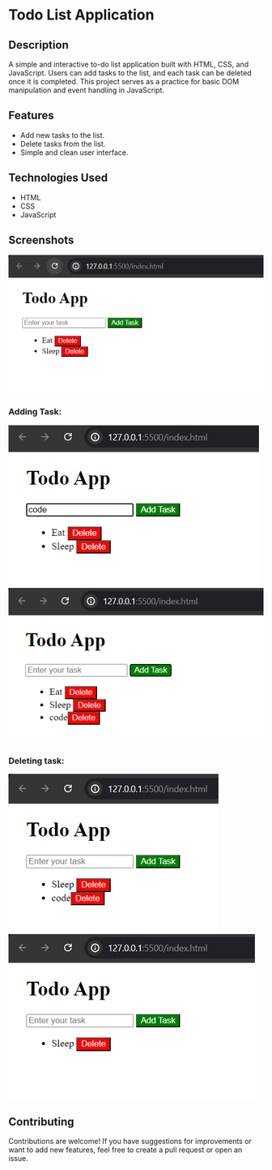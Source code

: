 # Todo List Application

## Description

A simple and interactive to-do list application built with HTML, CSS, and JavaScript. Users can add tasks to the list, and each task can be deleted once it is completed. This project serves as a practice for basic DOM manipulation and event handling in JavaScript.

## Features

- Add new tasks to the list.
- Delete tasks from the list.
- Simple and clean user interface.

## Technologies Used

- HTML
- CSS
- JavaScript

## Screenshots

![Screenshot1](/Screenshots/Screenshot1.png)
### Adding Task:
![Screenshot2](/Screenshots/Screenshot2.png)
![Screenshot3](/Screenshots/Screenshot3.png)
### Deleting task:

![Screenshot4](/Screenshots/Screenshot4.png)
![Screenshot5](/Screenshots/Screenshot5.png)

## Contributing

Contributions are welcome! If you have suggestions for improvements or want to add new features, feel free to create a pull request or open an issue.
